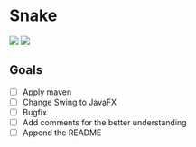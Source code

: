 # Snake
![](https://img.shields.io/badge/language-java-blue.svg)
[![](https://img.shields.io/github/license/mashape/apistatus.svg)](./LICENSE)

## Goals
* [ ] Apply maven
* [ ] Change Swing to JavaFX
* [ ] Bugfix
* [ ] Add comments for the better understanding
* [ ] Append the README
